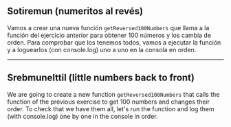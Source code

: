 ## Sotiremun (numeritos al revés)

Vamos a crear una nueva función `getReversed100Numbers` que llama a la función del ejercicio anterior para obtener 100 números y los cambia de orden. Para comprobar que los tenemos todos, vamos a ejecutar la función y a loguearlos (con console.log) uno a uno en la consola en orden.

---

## Srebmunelttil (little numbers back to front)

We are going to create a new function `getReversed100Numbers` that calls the function of the previous exercise to get 100 numbers and changes their order. To check that we have them all, let's run the function and log them (with console.log) one by one in the console in order.
